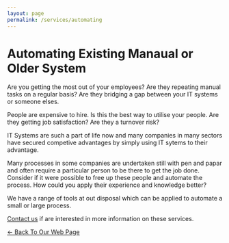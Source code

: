 ```yaml
---
layout: page
permalink: /services/automating
---
```


# Automating Existing Manaual or Older System

Are you getting the most out of your employees? Are they repeating manual tasks on a regular basis? Are they bridging a gap between your IT systems or someone elses.

People are expensive to hire. Is this the best way to utilise your people. Are they getting job satisfaction? Are they a turnover risk?

IT Systems are such a part of life now and many companies in many sectors have secured competive advantages by simply using IT sytems to their advantage.

Many processes in some companies are undertaken still with pen and papar and often require a particular person to be there to get the job done. Consider if it were possible to free up these people and automate the process. How could you apply their experience and knowledge better?

We have a range of tools at out disposal which can be applied to automate a small or large process.

[Contact us](../contact/) if are interested in more information on these services.


[<- Back To Our Web Page](../.)
